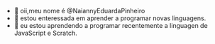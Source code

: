 - 👋 oii,meu nome é @NaiannyEduardaPinheiro
- 👀 estou enteressada em aprender a programar novas linguagens.
- 🌱 eu estou aprendendo a programar recentemente a linguagen de JavaScript e Scratch.



<!---
NaiannyEduardaPinheiro/NaiannyEduardaPinheiro is a ✨ special ✨ repository because its `README.md` (this file) appears on your GitHub profile.
You can click the Preview link to take a look at your changes.
--->
